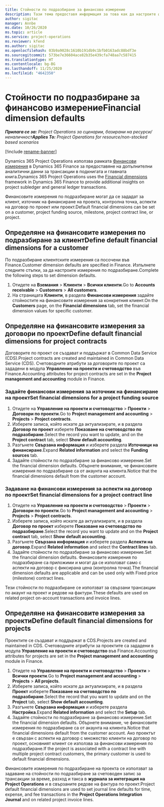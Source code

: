 ```yaml
---
title: Стойности по подразбиране за финансово измерение
description: Тази тема предоставя информация за това как да настроите финансовите измерения по подразбиране.
author: sigitac
manager: Annbe
ms.date: 10/26/2020
ms.topic: article
ms.service: project-operations
ms.reviewer: kfend
ms.author: sigitac
ms.openlocfilehash: 03b9a9028c1610b191db9c1bfb0163adc88bdf3e
ms.sourcegitcommit: 573be7e36604ace82b35e439cfa748aa7c587415
ms.translationtype: HT
ms.contentlocale: bg-BG
ms.lasthandoff: 11/25/2020
ms.locfileid: "4642350"
---
```

# <a name="financial-dimension-defaults"></a><span data-ttu-id="6988f-103">Стойности по подразбиране за финансово измерение</span><span class="sxs-lookup"><span data-stu-id="6988f-103">Financial dimension defaults</span></span>

<span data-ttu-id="6988f-104">_**Прилага се за:** Project Operations за сценарии, базирани на ресурси/неналичност_</span><span class="sxs-lookup"><span data-stu-id="6988f-104">_**Applies To:** Project Operations for resource/non-stocked based scenarios_</span></span>

[!include [rename-banner](~/includes/cc-data-platform-banner.md)]

<span data-ttu-id="6988f-105">Dynamics 365 Project Operations използва рамката [Финансови измерения](https://docs.microsoft.com/dynamics365/finance/general-ledger/financial-dimensions) в Dynamics 365 Finance за предоставяне на допълнителни аналитични данни за трансакции в подкнигата и главната книга.</span><span class="sxs-lookup"><span data-stu-id="6988f-105">Dynamics 365 Project Operations uses the [Financial dimensions](https://docs.microsoft.com/dynamics365/finance/general-ledger/financial-dimensions) framework in Dynamics 365 Finance to provide additional insights on project subledger and general ledger transactions.</span></span>

<span data-ttu-id="6988f-106">Финансовите измерения по подразбиране могат да се зададат за клиент, източник на финансиране на проекта, контролна точка, аспекти на договор по проект или проект.</span><span class="sxs-lookup"><span data-stu-id="6988f-106">Default financial dimensions can be set on a customer, project funding source, milestone, project contract line, or project.</span></span>

## <a name="define-default-financial-dimensions-for-a-customer"></a><span data-ttu-id="6988f-107">Определяне на финансовите измерения по подразбиране за клиент</span><span class="sxs-lookup"><span data-stu-id="6988f-107">Define default financial dimensions for a customer</span></span>

<span data-ttu-id="6988f-108">По подразбиране клиентските измерения са посочени във Finance.</span><span class="sxs-lookup"><span data-stu-id="6988f-108">Customer dimension defaults are specified in Finance.</span></span> <span data-ttu-id="6988f-109">Изпълнете следните стъпки, за да настроите измерения по подразбиране.</span><span class="sxs-lookup"><span data-stu-id="6988f-109">Complete the following steps to set dimension defaults.</span></span>

1. <span data-ttu-id="6988f-110">Отидете на **Вземания** > **Клиенти** > **Всички клиенти**.</span><span class="sxs-lookup"><span data-stu-id="6988f-110">Go to **Accounts receivable** > **Customers** > **All customers**.</span></span>
2. <span data-ttu-id="6988f-111">На страницата **Клиенти**, в раздела **Финансови измерения** задайте стойностите на финансовите измерения за конкретния клиент.</span><span class="sxs-lookup"><span data-stu-id="6988f-111">On the **Customers** page, on the **Financial dimensions** tab, set the financial dimension values for specific customer.</span></span>

## <a name="define-default-financial-dimensions-for-project-contracts"></a><span data-ttu-id="6988f-112">Определяне на финансовите измерения за договори по проект</span><span class="sxs-lookup"><span data-stu-id="6988f-112">Define default financial dimensions for project contracts</span></span>

<span data-ttu-id="6988f-113">Договорите по проект се създават и поддържат в Common Data Service (CDS).</span><span class="sxs-lookup"><span data-stu-id="6988f-113">Project contracts are created and maintained in Common Data Service (CDS).</span></span> <span data-ttu-id="6988f-114">Счетоводните атрибути за договорите по проект са зададени в модула **Управление на проекти и счетоводство** във Finance.</span><span class="sxs-lookup"><span data-stu-id="6988f-114">Accounting attributes for project contracts are set in the **Project management and accounting** module in Finance.</span></span>

### <a name="set-financial-dimensions-for-a-project-funding-source"></a><span data-ttu-id="6988f-115">Задайте финансови измерения за източник на финансиране на проект</span><span class="sxs-lookup"><span data-stu-id="6988f-115">Set financial dimensions for a project funding source</span></span>

1. <span data-ttu-id="6988f-116">Отидете на **Управление на проекти и счетоводство** > **Проекти** > **Договори по проекти**.</span><span class="sxs-lookup"><span data-stu-id="6988f-116">Go to **Project management and accounting** > **Projects** > **Project contracts**.</span></span>
2. <span data-ttu-id="6988f-117">Изберете записа, който искате да актуализирате, и в раздела **Договор по проект** изберете **Показване на счетоводство по подразбиране**.</span><span class="sxs-lookup"><span data-stu-id="6988f-117">Select the record you want to update, and on the **Project contract** tab, select **Show default accounting**.</span></span>
3. <span data-ttu-id="6988f-118">Разгънете **Свързана информация** и изберете раздела **Източници на финансиране**.</span><span class="sxs-lookup"><span data-stu-id="6988f-118">Expand **Related information** and select the **Funding sources** tab.</span></span>
4. <span data-ttu-id="6988f-119">Задайте стойности по подразбиране за финансово измерение.</span><span class="sxs-lookup"><span data-stu-id="6988f-119">Set the financial dimension defaults.</span></span> <span data-ttu-id="6988f-120">Обърнете внимание, че финансовите измерения по подразбиране са от акаунта на клиента.</span><span class="sxs-lookup"><span data-stu-id="6988f-120">Notice that the financial dimensions default from the customer account.</span></span>

### <a name="set-financial-dimensions-for-a-project-contract-line"></a><span data-ttu-id="6988f-121">Задаване на финансови измерения за аспекти на договор по проект</span><span class="sxs-lookup"><span data-stu-id="6988f-121">Set financial dimensions for a project contract line</span></span>

1. <span data-ttu-id="6988f-122">Отидете на **Управление на проекти и счетоводство** > **Проекти** > **Договори по проекти**.</span><span class="sxs-lookup"><span data-stu-id="6988f-122">Go to **Project management and accounting** > **Projects** > **Project contracts**.</span></span>
2. <span data-ttu-id="6988f-123">Изберете записа, който искате да актуализирате, и в раздела **Договор по проект** изберете **Показване на счетоводство по подразбиране**.</span><span class="sxs-lookup"><span data-stu-id="6988f-123">Select the record you want to update and on the **Project contract** tab, select **Show default accounting**.</span></span>
3. <span data-ttu-id="6988f-124">Разгънете **Свързана информация** и изберете раздела **Аспекти на договор**.</span><span class="sxs-lookup"><span data-stu-id="6988f-124">Expand **Related information** and select the **Contract lines** tab.</span></span>
4. <span data-ttu-id="6988f-125">Задайте стойности по подразбиране за финансово измерение.</span><span class="sxs-lookup"><span data-stu-id="6988f-125">Set the financial dimension defaults.</span></span> <span data-ttu-id="6988f-126">Финансовите измерения по подразбиране са приложими и могат да се използват само с аспекти на договор с фиксирана цена (контролна точка).</span><span class="sxs-lookup"><span data-stu-id="6988f-126">The financial dimension defaults are applicable and can be used only with Fixed price (milestone) contract lines.</span></span>

<span data-ttu-id="6988f-127">Тези стойности по подразбиране се използват за свързани трансакции по акаунт на проект и редове на фактури.</span><span class="sxs-lookup"><span data-stu-id="6988f-127">These defaults are used on related project on-account transactions and invoice lines.</span></span>

## <a name="define-default-financial-dimensions-for-projects"></a><span data-ttu-id="6988f-128">Определяне на финансовите измерения за проекти</span><span class="sxs-lookup"><span data-stu-id="6988f-128">Define default financial dimensions for projects</span></span>

<span data-ttu-id="6988f-129">Проектите се създават и поддържат в CDS.</span><span class="sxs-lookup"><span data-stu-id="6988f-129">Projects are created and maintained in CDS.</span></span> <span data-ttu-id="6988f-130">Счетоводните атрибути за проектите са зададени в модула **Управление на проекти и счетоводство** във Finance.</span><span class="sxs-lookup"><span data-stu-id="6988f-130">Accounting attributes for projects are set in the **Project management and accounting** module in Finance.</span></span>

1. <span data-ttu-id="6988f-131">Отидете на **Управление на проекти и счетоводство** > **Проекти** > **Всички проекти**.</span><span class="sxs-lookup"><span data-stu-id="6988f-131">Go to **Project management and accounting** > **Projects** > **All projects**.</span></span>
2. <span data-ttu-id="6988f-132">Изберете записа, който искате да актуализирате, и в раздела **Проект** изберете **Показване на счетоводство по подразбиране**.</span><span class="sxs-lookup"><span data-stu-id="6988f-132">Select the record that you want to update and on the **Project** tab, select **Show default accounting**.</span></span>
3. <span data-ttu-id="6988f-133">Разгънете **Свързана информация** и изберете раздела **Настройка**.</span><span class="sxs-lookup"><span data-stu-id="6988f-133">Expand **Related information** and select the **Setup** tab.</span></span>
4. <span data-ttu-id="6988f-134">Задайте стойности по подразбиране за финансово измерение.</span><span class="sxs-lookup"><span data-stu-id="6988f-134">Set the financial dimension defaults.</span></span> <span data-ttu-id="6988f-135">Обърнете внимание, че финансовите измерения по подразбиране са от акаунта на клиента.</span><span class="sxs-lookup"><span data-stu-id="6988f-135">Notice that financial dimensions default from the customer account.</span></span> <span data-ttu-id="6988f-136">Ако проектът е свързан с аспекти на договор с множество клиенти на договор по проект, основният клиент се използва за финансови измерения по подразбиране.</span><span class="sxs-lookup"><span data-stu-id="6988f-136">If the project is associated with a contract line with multiple project contract customers, the primary customer is used to default financial dimensions.</span></span>

<span data-ttu-id="6988f-137">Финансовите измерения по подразбиране на проекта се използват за задаване на стойности по подразбиране за счетоводен запис за трансакции за време, разход и такса в **журнала за интеграция на Project Operations** и в свързаните редове на фактура по проект.</span><span class="sxs-lookup"><span data-stu-id="6988f-137">Project default financial dimensions are used to set journal line defaults for time, expense, and fee transactions in the **Project Operations Integration Journal** and on related project invoice lines.</span></span>

